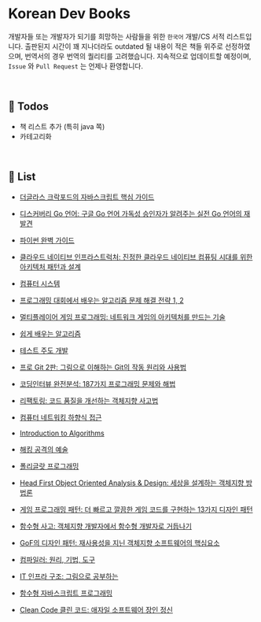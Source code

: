 # Korean Dev Books

개발자들 또는 개발자가 되기를 희망하는 사람들을 위한 `한국어` 개발/CS 서적 리스트입니다. 출판된지 시간이 꽤 지나더라도 outdated 될 내용이 적은 책들 위주로 선정하였으며, 번역서의 경우 번역의 퀄리티를 고려했습니다. 지속적으로 업데이트할 예정이며, `Issue` 와 `Pull Request` 는 언제나 환영합니다.

</br>

## :memo: Todos

* 책 리스트 추가 (특히 java 쪽)
* 카테고리화

</br>

## :book: List

* [더글라스 크락포드의 자바스크립트 핵심 가이드](http://www.yes24.com/24/goods/3071412)

* [디스커버리 Go 언어: 구글 Go 언어 가독성 승인자가 알려주는 실전 Go 언어의 재발견](http://www.yes24.com/24/Goods/24759320)

* [파이썬 완벽 가이드](http://www.yes24.com/24/Goods/6694057)

* [클라우드 네이티브 인프라스트럭처: 진정한 클라우드 네이티브 컴퓨팅 시대를 위한 아키텍처 패턴과 설계](http://www.yes24.com/24/goods/64467321)

* [컴퓨터 시스템](http://www.yes24.com/24/goods/31950404)

* [프로그래밍 대회에서 배우는 알고리즘 문제 해결 전략 1, 2](http://www.yes24.com/24/goods/8006522)

* [멀티플레이어 게임 프로그래밍: 네트워크 게임의 아키텍처를 만드는 기술](http://www.yes24.com/24/Goods/38868446)

* [쉽게 배우는 알고리즘](http://www.yes24.com/24/goods/58154784)

* [테스트 주도 개발](http://www.yes24.com/24/Goods/12246033)

* [프로 Git 2판: 그림으로 이해하는 Git의 작동 원리와 사용법](http://www.yes24.com/24/Goods/24841824)

* [코딩인터뷰 완전분석: 187가지 프로그래밍 문제와 해법](http://www.yes24.com/24/Goods/44305533)

* [리팩토링: 코드 품질을 개선하는 객체지향 사고법](http://www.yes24.com/24/Goods/7951038)

* [컴퓨터 네트워킹 하향식 접근](http://www.yes24.com/24/goods/45543957)

* [Introduction to Algorithms](http://www.yes24.com/24/Goods/13776831)

* [해킹 공격의 예술](http://www.yes24.com/24/Goods/3734711)

* [폴리글랏 프로그래밍](http://www.yes24.com/24/Goods/12204890)

* [Head First Object Oriented Analysis & Design: 세상을 설계하는 객체지향 방법론](http://www.yes24.com/24/goods/2593582)

* [게임 프로그래밍 패턴: 더 빠르고 깔끔한 게임 코드를 구현하는 13가지 디자인 패턴](http://www.yes24.com/24/goods/27767709)

* [함수형 사고: 객체지향 개발자에서 함수형 개발자로 거듭나기](http://www.yes24.com/24/Goods/29029252)

* [GoF의 디자인 패턴: 재사용성을 지닌 객체지향 소프트웨어의 핵심요소](http://www.yes24.com/24/Goods/17525598)

* [컴파일러: 원리, 기법, 도구](http://www.yes24.com/24/goods/3360617)

* [IT 인프라 구조: 그림으로 공부하는](http://www.yes24.com/24/Goods/19041948)

* [함수형 자바스크립트 프로그래밍](http://www.yes24.com/24/goods/56885507)

* [Clean Code 클린 코드: 애자일 소프트웨어 장인 정신](http://www.yes24.com/24/goods/11681152)



</br>

